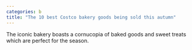 ```yaml
---
categories: b
title: "The 10 best Costco bakery goods being sold this autumn"
---
```

The iconic bakery boasts a cornucopia of baked goods and sweet treats which are perfect for the season.